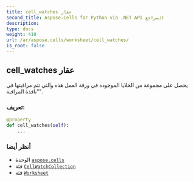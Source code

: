 ```yaml
---
title: cell_watches عقار
second_title: Aspose.Cells for Python via .NET API المراجع
description:
type: docs
weight: 410
url: /ar/aspose.cells/worksheet/cell_watches/
is_root: false
---
```

##  cell_watches عقار

يحصل على مجموعة من الخلايا الموجودة في ورقة العمل هذه والتي تتم مراقبتها في "نافذة المراقبة".
###  تعريف:
```python
@property
def cell_watches(self):
    ...
```

###  أنظر أيضا
* الوحدة [`aspose.cells`](../../)
* فئة [`CellWatchCollection`](/cells/python-net/ar/aspose.cells/cellwatchcollection)
* فئة [`Worksheet`](/cells/python-net/ar/aspose.cells/worksheet)
